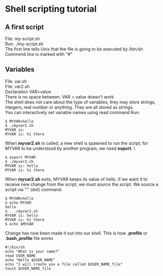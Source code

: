 # Shell scripting tutorial

## A first script

File: my-script.sh \
Run: ./my-script.sh \
The first line tells Unix that the file is going to be executed by /bin/sh \
Commend line is marked with "#" 

## Variables

File: var.sh \
File: var2.sh \
Declaration VAR=value \
There is no space between. VAR = value doesn't work \
The shell does not care about the type of variables, they may store strings, integers, real number or anything. They are all stored as strings. \
You can interactively set variable names using read command
Run: 
```shell
$ MYVAR=hello
$ ./myvar2.sh
MYVAR is:
MYVAR is: hi there
```
When **myvar2.sh** is called, a new shell is spawned to run the script, for MYVAR to be understood by another program, we need **export**. \

```shell
$ export MYVAR
$ ./myvar2.sh
MYVAR is: hello
MYVAR is: hi there
```
When **myvar2.sh** exits, MYVAR keeps its value of hello. If we want it to receive new change from the script, we must source the script. We source a script via "." (dot) command.
```shell
$ MYVAR=hello
$ echo MYVAR
hello
$ . ./myvar2.sh
MYVAR is: hello
MYVAR is: hi there
$ echo $MYVAR
```

Change has now been made it out into our shell. This is how **.profile** or **.bash_profile** file works

```shell
#!/bin/sh
echo "What is your name?"
read USER_NAME
echo "Hello $USER_NAME"
echo "I will create you a file called $USER_NAME_file"
touch $USER_NAME_file
```

